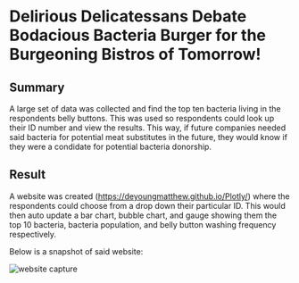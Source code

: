 # Delirious Delicatessans Debate Bodacious Bacteria Burger for the Burgeoning Bistros of Tomorrow!

## **Summary**

A large set of data was collected and find the top ten bacteria living in the respondents belly buttons.  This was used so respondents could look up their ID number and view the results.  This way, if future companies needed said bacteria for potential meat substitutes in the future, they would know if they were a condidate for potential bacteria donorship.

## **Result**

A website was created (https://deyoungmatthew.github.io/Plotly/) where the respondents could choose from a drop down their particular ID.  This would then auto update a bar chart, bubble chart, and gauge showing them the top 10 bacteria, bacteria population, and belly button washing frequency respectively.

Below is a snapshot of said website:

![website capture](https://user-images.githubusercontent.com/78942457/118424104-83f1a980-b694-11eb-9b57-87c488d00b10.PNG)
